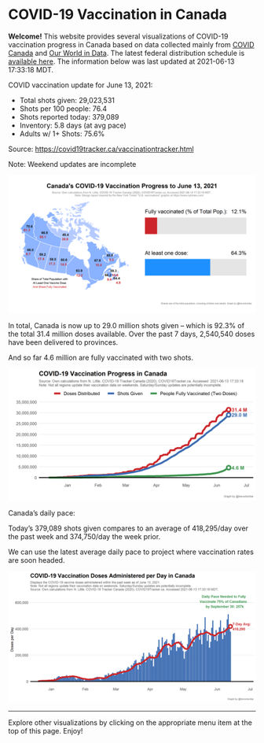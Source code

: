 COVID-19 Vaccination in Canada
==============================

**Welcome!** This website provides several visualizations of COVID-19
vaccination progress in Canada based on data collected mainly from
[COVID Canada](https://covid19tracker.ca/vaccinationtracker.html) and
[Our World in Data](https://ourworldindata.org/covid-vaccinations). The
latest federal distribution schedule is [available
here](https://www.canada.ca/en/public-health/services/diseases/2019-novel-coronavirus-infection/prevention-risks/covid-19-vaccine-treatment/vaccine-rollout.html).
The information below was last updated at 2021-06-13 17:33:18 MDT.

COVID vaccination update for June 13, 2021:

-   Total shots given: 29,023,531
-   Shots per 100 people: 76.4
-   Shots reported today: 379,089
-   Inventory: 5.8 days (at avg pace)
-   Adults w/ 1+ Shots: 75.6%

Source:
<a href="https://covid19tracker.ca/vaccinationtracker.html" class="uri">https://covid19tracker.ca/vaccinationtracker.html</a>

Note: Weekend updates are incomplete

![](Plots/plot_main.png)

In total, Canada is now up to 29.0 million shots given – which is 92.3%
of the total 31.4 million doses available. Over the past 7 days,
2,540,540 doses have been delivered to provinces.

And so far 4.6 million are fully vaccinated with two shots.

![](Plots/plot_total.png)

Canada’s daily pace:

Today’s 379,089 shots given compares to an average of 418,295/day over
the past week and 374,750/day the week prior.

We can use the latest average daily pace to project where vaccination
rates are soon headed.

![](Plots/pace_national.png)

------------------------------------------------------------------------

Explore other visualizations by clicking on the appropriate menu item at
the top of this page. Enjoy!
